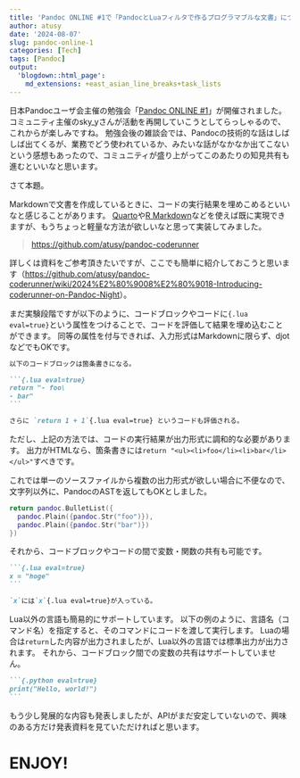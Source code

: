 ```yaml
---
title: 'Pandoc ONLINE #1で「PandocとLuaフィルタで作るプログラマブルな文書」について発表しました'
author: atusy
date: '2024-08-07'
slug: pandoc-online-1
categories: [Tech]
tags: [Pandoc]
output:
  'blogdown::html_page':
    md_extensions: +east_asian_line_breaks+task_lists
---
```



日本Pandocユーザ会主催の勉強会「[Pandoc ONLINE #1](https://pandoc-jp.connpass.com/event/323815/)」が開催されました。
コミュニティ主催のsky_yさんが活動を再開していこうとしてらっしゃるので、これからが楽しみですね。
勉強会後の雑談会では、Pandocの技術的な話はしばしば出てくるが、業務でどう使われているか、みたいな話がなかなか出てこないという感想もあったので、コミュニティが盛り上がってこのあたりの知見共有も進むといいなと思います。

さて本題。

Markdownで文書を作成しているときに、コードの実行結果を埋めこめるといいなと感じることがあります。
[Quarto](https://quarto.org/)や[R Markdown](https://rmarkdown.rstudio.com/)などを使えば既に実現できますが、もうちょっと軽量な方法が欲しいなと思って実装してみました。

> <https://github.com/atusy/pandoc-coderunner>

詳しくは資料をご参考頂きたいですが、ここでも簡単に紹介しておこうと思います（<https://github.com/atusy/pandoc-coderunner/wiki/2024%E2%80%9008%E2%80%9018-Introducing-coderunner-on-Pandoc-Night>）。

まだ実験段階ですが以下のように、コードブロックやコードに`{.lua eval=true}`という属性をつけることで、コードを評価して結果を埋め込むことができます。
同等の属性を付与できれば、入力形式はMarkdownに限らず、djotなどでもOKです。

```` markdown
以下のコードブロックは箇条書きになる。

```{.lua eval=true}
return "- foo\
- bar"
```

さらに `return 1 + 1`{.lua eval=true} というコードも評価される。
````

ただし、上記の方法では、コードの実行結果が出力形式に調和的な必要があります。
出力がHTMLなら、箇条書きには`return "<ul><li>foo</li><li>bar</li></ul>"`すべきです。

これでは単一のソースファイルから複数の出力形式が欲しい場合に不便なので、文字列以外に、PandocのASTを返してもOKとしました。

``` lua
return pandoc.BulletList({
  pandoc.Plain({pandoc.Str("foo")}),
  pandoc.Plain({pandoc.Str("bar")})
})
```

それから、コードブロックやコードの間で変数・関数の共有も可能です。

```` markdown
```{.lua eval=true}
x = "hoge"
```

`x`には`x`{.lua eval=true}が入っている。
````

Lua以外の言語も簡易的にサポートしています。
以下の例のように、言語名（コマンド名）を指定すると、そのコマンドにコードを渡して実行します。
Luaの場合は`return`した内容が出力されましたが、Lua以外の言語では標準出力が出力されます。
それから、コードブロック間での変数の共有はサポートしていません。

```` markdown
```{.python eval=true}
print("Hello, world!")
```
````

もう少し発展的な内容も発表しましたが、APIがまだ安定していないので、興味のある方だけ発表資料を見ていただければと思います。

# ENJOY!
